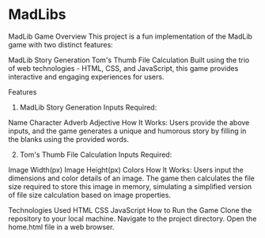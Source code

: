 # MadLibs
MadLib Game
Overview
This project is a fun implementation of the MadLib game with two distinct features:

MadLib Story Generation
Tom's Thumb File Calculation
Built using the trio of web technologies - HTML, CSS, and JavaScript, this game provides interactive and engaging experiences for users.

Features
1. MadLib Story Generation
Inputs Required:

Name
Character
Adverb
Adjective
How It Works:
Users provide the above inputs, and the game generates a unique and humorous story by filling in the blanks using the provided words.

2. Tom's Thumb File Calculation
Inputs Required:

Image Width(px)
Image Height(px)
Colors 
How It Works:
Users input the dimensions and color details of an image. The game then calculates the file size required to store this image in memory, simulating a simplified version of file size calculation based on image properties.

Technologies Used
HTML
CSS
JavaScript
How to Run the Game
Clone the repository to your local machine.
Navigate to the project directory.
Open the home.html file in a web browser.
